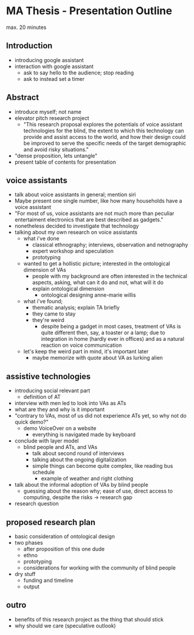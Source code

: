 # MA Thesis - Presentation Outline

max. 20 minutes

## Introduction
- introducing google assistant
- interaction with google assistant
  - ask to say hello to the audience; stop reading
  - ask to instead set a timer

## Abstract
- introduce myself; not name
- elevator pitch research project
  - "This research proposal explores the potentials of voice assistant technologies for the blind, the extent to which this technology can provide and assist access to the world, and how their design could be improved to serve the specific needs of the target demographic and avoid risky situations."
- "dense proposition, lets untangle"
- present table of contents for presentation

## voice assistants
- talk about voice assistants in general; mention siri
- Maybe present one single number, like how many households have a voice assistant
- "For most of us, voice assistants are not much more than peculiar entertaiment electronics that are best described as gadgets."
- nonetheless decided to investigate that technology
- talking about my own research on voice assistants
  - what i've done
    - classical ethnography; interviews, observation and netnography
    - expert workshop and speculation
    - prototyping
  - wanted to get a hollistic picture; interested in the ontological dimension of VAs
    - people with my background are often interested in the technical aspects, asking, what can it do and not, what will it do
    - explain ontological dimension
      - ontological designing anne-marie willis
  - what i've found;
    - thematic analysis; explain TA briefly
    - they came to stay
    - they're weird
      - despite being a gadget in most cases, treatment of VAs is quite different then, say, a toaster or a lamp; due to integration in home (hardly ever in offices) and as a natural reaction on voice communication
  - let's keep the weird part in mind, it's important later
    - maybe memorize with quote about VA as lurking alien

## assistive technologies
- introducing social relevant part
  - definition of AT
- interview with men led to look into VAs as ATs
- what are they and why is it important
- "contrary to VAs, most of us did not experience ATs yet, so why not do quick demo?"
  - demo VoiceOver on a website 
    - everything is navigated made by keyboard
- conclude with layer model
  - blind people and ATs, and VAs
    - talk about second round of interviews
    - talking about the ongoing digitalization
    - simple things can become quite complex, like reading bus schedule
      - example of weather and right clothing
- talk about the informal adoption of VAs by blind people
  - guessing about the reason why; ease of use, direct access to computing, despite the risks -> research gap
- research question

## proposed research plan
- basic consideration of ontological design
- two phases
  - after proposition of this one dude
  - ethno
  - prototyping
  - considerations for working with the community of blind people
- dry stuff
  - funding and timeline
  - output

## outro
- benefits of this research project as the thing that should stick
- why should we care (speculative outlook)